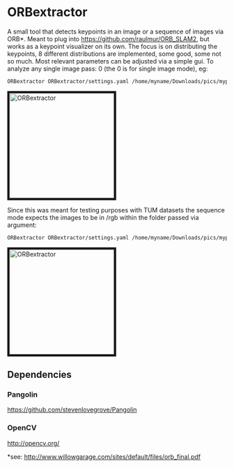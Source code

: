 # ORBextractor

A small tool that detects keypoints in an image or a sequence of images via ORB*. Meant to plug into https://github.com/raulmur/ORB_SLAM2, but works as a keypoint visualizer on its own.
The focus is on distributing the keypoints, 8 different distributions are implemented, some good, some not so much. Most relevant parameters can be adjusted via a simple gui.
To analyze any single image pass: <path to settings file> <path to image> 0 (the 0 is for single image mode), eg:
```bash
ORBextractor ORBextractor/settings.yaml /home/myname/Downloads/pics/mypic.jpg 0
```
<a href="https://user-images.githubusercontent.com/27887425/57463641-76221600-727b-11e9-8af3-2334534ac622.png" target="_blank"><img src="https://user-images.githubusercontent.com/27887425/57463641-76221600-727b-11e9-8af3-2334534ac622.png" alt="ORBextractor" height="240" border="5" /></a>
  
Since this was meant for testing purposes with TUM datasets the sequence mode expects the images to be in /rgb within the folder passed via argument:
```bash
ORBextractor ORBextractor/settings.yaml /home/myname/Downloads/pics/mypic.jpg 0
```


<a href="https://user-images.githubusercontent.com/27887425/57463644-77ebd980-727b-11e9-9040-7a1b2cf2074c.png" target="_blank"><img src="https://user-images.githubusercontent.com/27887425/57463644-77ebd980-727b-11e9-9040-7a1b2cf2074c.png" alt="ORBextractor" height="240" border="5" /></a>                   


## Dependencies
### Pangolin
https://github.com/stevenlovegrove/Pangolin
### OpenCV
http://opencv.org/


*see: http://www.willowgarage.com/sites/default/files/orb_final.pdf
